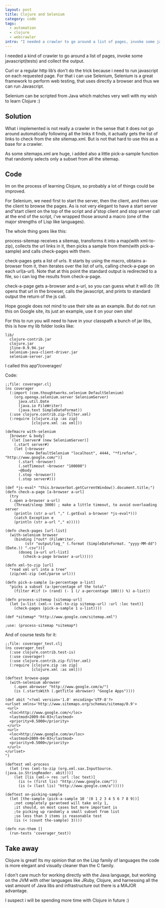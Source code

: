 ```yaml
--- 
layout: post
title: Clojure and Selenium
category: code
tags:
  - automation
  - clojure
  - webcrawler
intro: "I needed a crawler to go around a list of pages, invoke some javascript(tests) and collect the output"
---
```


I needed a kind of crawler to go around a list of pages, invoke some javascript(tests) and collect the output.

Curl or a regular http lib’s don’t do the trick because i need to run javascript on each requested page. For that i can use Selenium, Selenium is a great framework to perform web testing, that uses directly a browser and thus we can run Javascript.

Selenium can be scripted from Java which matches very well with my wish to learn Clojure :)

## Solution

What i implemented is not really a crawler in the sense that it does not go around automatically following all the links it finds, it actually gets the list of links to check from the site sitemap.xml. But is not that hard to use this as a base for a crawler.

As some sitemaps.xml are huge, i added also a little pick-a-sample function that randomly selects only a subset from all the sitemap.

## Code

Im on the process of learning Clojure, so probably a lot of things could be improved.

For Selenium, we need first to start the server, then the client, and then use the client to browse the pages. As is not very elegant to have a start server and“start client on the top of the script and a“stop client and stop server call at the end of the script, i've wrapped those around a macro (one of the major strengths of Lisp like languages).

The whole thing goes like this:

process-sitemap receives a sitemap, transforms it into a map(with xml-to-zip), collects the url links in it, then picks a sample from them(with pick-a-sample) and calls check-pages with them.

check-pages gets a list of urls. It starts by using the macro, obtains a-browser from it, then iterates over the list of urls, calling check-a-page on each url(a-url). Note that at this point the standard output is redirected to a file, so i can log the results from check-a-page.

check-a-page gets a-browser and a-url, so you can guess what it will do :)It opens that url in the browser, calls the javascript, and prints to standard output the return of the js call.

Hope google does not mind to use their site as an example. But do not run this on Google site, its just an example, use it on your own site!

For this to run you will need to have in your classpath a bunch of jar libs, this is how my lib folder looks like:


    lib/
      clojure-contrib.jar
      clojure.jar
      jline-0.9.94.jar
      selenium-java-client-driver.jar
      selenium-server.jar


I called this app“/coverager/

Code: 

    ;;file: coverager.clj
    (ns coverager
      (:import (com.thoughtworks.selenium DefaultSelenium)
        (org.openqa.selenium.server SeleniumServer)
          java.util.Date
          (java.io FileWriter)
          (java.text SimpleDateFormat))
      (:use clojure.contrib.zip-filter.xml)
      (:require [clojure.zip :as zip]
                [clojure.xml :as xml]))
    
    (defmacro with-selenium
      [browser & body]
      `(let [server# (new SeleniumServer)]
        (.start server#)
        (let [~browser 
             (new DefaultSelenium "localhost", 4444, "*firefox", "http://www.google.com/")]
          (.start ~browser)
          (.setTimeout ~browser "100000")
          ~@body
          (.stop ~browser))
          (.stop server#)))
    
    (def *js-eval* "this.browserbot.getCurrentWindow().document.title;")											
    (defn check-a-page [a-browser a-url] 
      (try 
      (.open a-browser a-url)
        (Thread/sleep 3000) ; make a little timeout, to avoid overloading server
        (println (str a-url "," (.getEval a-browser *js-eval*)))
        (catch Exception e 
        (println (str a-url "," e)))))
    
    (defn check-pages [url-list]
      (with-selenium browser
        (binding [*out* (FileWriter. 
             (str "output/log_" (.format (SimpleDateFormat. "yyyy-MM-dd") (Date.)) ".csv"))]
          (doseq [a-url url-list]
            (check-a-page browser a-url)))))
    
    (defn xml-to-zip [url]
      "read xml url into a tree"
      (zip/xml-zip (xml/parse url)))
    
    (defn pick-a-sample [a-percentage a-list]
      "picks a subset (a-)percentage of the total"
        (filter #(if (> (rand) (- 1 (/ a-percentage 100))) %) a-list))
    
    (defn process-sitemap [sitemap-url]
      (let [u-list (xml-> (xml-to-zip sitemap-url) :url :loc text)]
        (check-pages (pick-a-sample 1 u-list))))
    
    (def *sitemap* "http://www.google.com/sitemap.xml")
    
    ;use: (process-sitemap *sitemap*)


And of course tests for it:


    ;;file: coverager_test.clj
    (ns coverager_test
      (:use clojure.contrib.test-is)
      (:use coverager)
      (:use clojure.contrib.zip-filter.xml)
      (:require [clojure.zip :as zip]
                [clojure.xml :as xml]))
    
    (deftest browse-page
      (with-selenium abrowser  
        (.open abrowser "http://www.google.com/a/")
        (is (.startsWith (.getTitle abrowser) "Google Apps"))))
    
    (def abit "<?xml version='1.0' encoding='UTF-8'?>
    <urlset xmlns='http://www.sitemaps.org/schemas/sitemap/0.9'>
     <url>
      <loc>http://www.google.com/</loc>
      <lastmod>2009-04-03</lastmod>
      <priority>0.5000</priority>
     </url>
     <url>
      <loc>http://www.google.com/a</loc>
      <lastmod>2009-04-03</lastmod>
      <priority>0.5000</priority>
     </url>
    </urlset>
    ")
    
    (deftest xml-process
      (let [res (xml-to-zip (org.xml.sax.InputSource. (java.io.StringReader. abit)))]
        (let [lis (xml-> res :url :loc text)]
          (is (= (first lis) "http://www.google.com/"))
          (is (= (last lis) "http://www.google.com/a")))))
    
    (deftest on-picking-sample
      (let [the-sample (pick-a-sample 10 '(0 1 2 3 4 5 6 7 8 9))]
        ;not completely garanteed will take only 1, 
        ;it should, on most cases but more important is
        ;to picking up randomly a small subset from list
        ;so less than 3 items is reasonable test
    	(is (< (count the-sample) 3))))
    
    (defn run-them []
      (run-tests 'coverager_test))

## Take away

Clojure is great! Its my opinion that on the Lisp family of languages the code is more elegant and visually cleaner than the C family.

I don't care much for working directly with the Java language, but working on the JVM with other languages like JRuby, Clojure, and harnessing all the vast amount of Java libs and infrastructure out there is a MAJOR advantage.

I suspect i will be spending more time with Clojure in future :)
